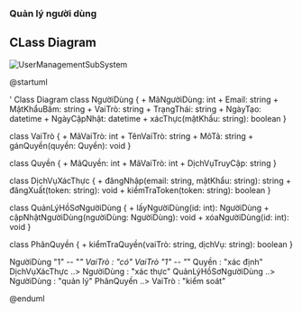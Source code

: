 ### Quản lý người dùng


## CLass Diagram
![UserManagementSubSystem](https://www.planttext.com/plantuml/png/V5JFQzH05BxFN_6OYrbf2rvpa69N4BIBnQ7qEYOX6PfCscHIkeW7sMDFnRDWNFPGeQ3MYncAXrdwVynVuByWcz-JZUQov7tVuttlUz_cZ_ozdmgQY2mA4Ne41o5DKvWowYSqGaxvDlCVlcdvYKtLB-x3EmJbSwYM1c03uwB6daUKXJQa8c7SR_Ywk1Kl0rtSPC_MYsY07bD64lLZK2M9BdBkaq3bR03DVFLvJdIHnpQuL7Y2HLuVEj35xTais0pT8bogt261bjyTA-fKDGCcDhoDuz2Z7Br7jGMrlFxohU9kRQA-yl553jLFeelbeEghd1zbSoq_SEky-hMXBanik8YPsqcewtq9TQalOLpOLCih9pZMSaMIhBAcbT8Ew4WdhJ_jjFNrUi7zqiypo-kVTmV6FJGshTfFCbsiX2NYKu_tcEMU5U-KQRc8I4B9XhF5tBhBKQQB9N-bxbze-V7DGpuUrL0Ngxa1MSmj_PdOPhhh1gSBZzd6pSGReBd9fRgZ_nff7lPreBuqCMWbjqOq-RWmSxK3RdkkSODcXXNu2ORTNS2FSPjb6x2ZxZ1gtdkKHeqDUFDVWVMrbbSym6Wq8tjxJmVVYAPFb0IC_d-cqVxpiWL2TO-HuT26tLkXCWhIMEK28xJlSJUBmhy0003__mC0)

@startuml

' Class Diagram
class NgườiDùng {
    + MãNgườiDùng: int
    + Email: string
    + MậtKhẩuBăm: string
    + VaiTrò: string
    + TrạngThái: string
    + NgàyTạo: datetime
    + NgàyCậpNhật: datetime
    + xácThực(mậtKhẩu: string): boolean
}

class VaiTrò {
    + MãVaiTrò: int
    + TênVaiTrò: string
    + MôTả: string
    + gánQuyền(quyền: Quyền): void
}

class Quyền {
    + MãQuyền: int
    + MãVaiTrò: int
    + DịchVụTruyCập: string
}

class DịchVụXácThực {
    + đăngNhập(email: string, mậtKhẩu: string): string
    + đăngXuất(token: string): void
    + kiểmTraToken(token: string): boolean
}

class QuảnLýHồSơNgườiDùng {
    + lấyNgườiDùng(id: int): NgườiDùng
    + cậpNhậtNgườiDùng(ngườiDùng: NgườiDùng): void
    + xóaNgườiDùng(id: int): void
}

class PhânQuyền {
    + kiểmTraQuyền(vaiTrò: string, dịchVụ: string): boolean
}

NgườiDùng "1" -- "*" VaiTrò : "có"
VaiTrò "1" -- "*" Quyền : "xác định"
DịchVụXácThực ..> NgườiDùng : "xác thực"
QuảnLýHồSơNgườiDùng ..> NgườiDùng : "quản lý"
PhânQuyền ..> VaiTrò : "kiểm soát"

@enduml
